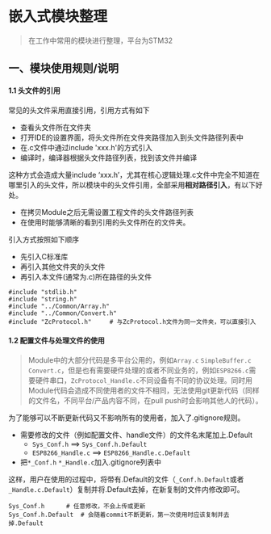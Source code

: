 # 嵌入式模块整理

> 在工作中常用的模块进行整理，平台为STM32



## 一、模块使用规则/说明

#### 1.1 头文件的引用

常见的头文件采用直接引用，引用方式有如下

* 查看头文件所在文件夹
* 打开IDE的设置界面，将头文件所在文件夹路径加入到头文件路径列表中
* 在.c文件中通过include 'xxx.h'的方式引入
* 编译时，编译器根据头文件路径列表，找到该文件并编译

这种方式会造成大量include ‘xxx.h’，尤其在核心逻辑处理.c文件中完全不知道在哪里引入的头文件，所以模块中的头文件引用，全部采用**相对路径引入**，有以下好处。

* 在拷贝Module之后无需设置工程文件的头文件路径列表
* 在使用时能够清晰的看到引用的头文件所在的文件夹。



引入方式按照如下顺序

* 先引入C标准库
* 再引入其他文件夹的头文件
* 再引入本文件(通常为.c)所在路径的头文件

```
#include "stdlib.h"
#include "string.h"			
#include "../Common/Array.h"
#include "../Common/Convert.h"
#include "ZcProtocol.h"		# 与ZcProtocol.h文件为同一文件夹，可以直接引入
```



#### 1.2 配置文件与处理文件的使用

> Module中的大部分代码是多平台公用的，例如`Array.c` `SimpleBuffer.c` `Convert.c`，但是也有需要硬件处理的或者不同业务的，例如`ESP8266.c`需要硬件串口，`ZcProtocol_Handle.c`不同设备有不同的协议处理。同时用Module代码会造成不同使用者的文件不相同，无法使用git更新代码（同样的文件名，不同平台/产品内容不同，在pull push时会影响其他人的代码）。

为了能够可以不断更新代码又不影响所有的使用者，加入了.gitignore规则。

* 需要修改的文件（例如配置文件、handle文件）的文件名末尾加上.Default
  * `Sys_Conf.h` ==> `Sys_Conf.h.Default`
  * `ESP8266_Handle.c`   ==> `ESP8266_Handle.c.Default`
* 把`*_Conf.h` `*_Handle.c`加入.gitignore列表中 

这样，用户在使用的过程中，将带有.Default的文件（`_Conf.h.Default`或者`_Handle.c.Default`）复制并将.Default去掉，在新复制的文件内修改即可。

```
Sys_Conf.h		# 任意修改，不会上传或更新
Sys_Conf.h.Default	# 会随着commit不断更新，第一次使用时应该复制并去掉.Default
```





